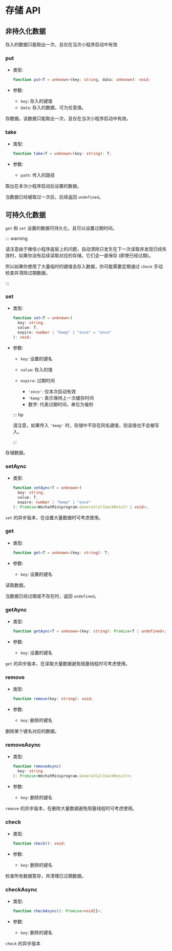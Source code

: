 # 存储 API

## 非持久化数据

存入的数据只能取出一次，且仅在当次小程序启动中有效

### put

- 类型:

  ```ts
  function put<T = unknown>(key: string, data: unknown): void;
  ```

- 参数:

  - `key`: 存入的键值
  - `data`: 存入的数据，可为任意值。

存数据。该数据只能取出一次，且仅在当次小程序启动中有效。

### take

- 类型:

  ```ts
  function take<T = unknown>(key: string): T;
  ```

- 参数:

  - `path`: 传入的路径

取出在本次小程序启动后设置的数据。

当数据已经被取过一次后，后续返回 `undefined`。

## 可持久化数据

`get` 和 `set` 设置的数据可持久化，且可以设置过期时间。

::: warning

请注意由于微信小程序底层上的问题，自动清除只发生在下一次读取并发现已经失效时，如果你没有后续读取对应的存储，它们会一直保存 (即使已经过期)。

所以如果你使用了大量临时的键值去存入数据，你可能需要定期通过 `check` 手动检查并清除过期数据。

:::

### set

- 类型:

  ```ts
  function set<T = unknown>(
    key: string,
    value: T,
    expire: number | "keep" | "once" = "once"
  ): void;
  ```

- 参数:

  - `key`: 设置的键名

  - `value`: 存入的值

  - `expire`: 过期时间

    - `'once'`: 仅本次启动有效
    - `'keep'`: 表示保持上一次缓存时间
    - 数字: 代表过期时间，单位为毫秒

  ::: tip

  请注意，如果传入 `'keep'` 时，存储中不存在同名键值，则该值也不会被写入。

  :::

存储数据。

### setAync

- 类型:

  ```ts
  function setAync<T = unknown>(
    key: string,
    value: T,
    expire: number | "keep" | "once"
  ): Promise<WechatMiniprogram.GeneralCallbackResult | void>;
  ```

`set` 的异步版本，在设置大量数据时可考虑使用。

### get

- 类型:

  ```ts
  function get<T = unknown>(key: string): T;
  ```

- 参数:

  - `key`: 设置的键名

读取数据。

当数据已经过期或不存在时，返回 `undefined`。

### getAync

- 类型:

  ```ts
  function getAync<T = unknown>(key: string): Promise<T | undefined>;
  ```

- 参数:

  - `key`: 设置的键名

`get` 的异步版本，在读取大量数据避免阻塞线程时可考虑使用。

### remove

- 类型:

  ```ts
  function remove(key: string): void;
  ```

- 参数:

  - `key`: 删除的键名

删除某个键名对应的数据。

### removeAsync

- 类型:

  ```ts
  function removeAsync(
    key: string
  ): Promise<WechatMiniprogram.GeneralCallbackResult>;
  ```

- 参数:

  - `key`: 删除的键名

`remove` 的异步版本，在删除大量数据避免阻塞线程时可考虑使用。

### check

- 类型:

  ```ts
  function check(): void;
  ```

- 参数:

  - `key`: 删除的键名

检查所有数据暂存，并清理已过期数据。

### checkAsync

- 类型:

  ```ts
  function checkAsync(): Promise<void[]>;
  ```

- 参数:

  - `key`: 删除的键名

`check` 的异步版本

